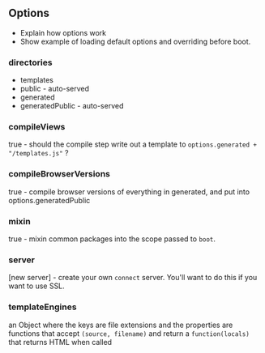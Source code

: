 ## Options

  * Explain how options work
  * Show example of loading default options and overriding before boot.

### directories
  
  * templates
  * public - auto-served
  * generated
  * generatedPublic - auto-served
  
### compileViews

true - should the compile step write out a template to `options.generated + "/templates.js"` ?

### compileBrowserVersions

true - compile browser versions of everything in generated, and put into options.generatedPublic

### mixin

true - mixin common packages into the scope passed to `boot`.

### server

[new server] - create your own `connect` server.  You'll want to do this if you want to use SSL.

### templateEngines

an Object where the keys are file extensions and the properties are functions that accept `(source, filename)` and return a `function(locals) `that returns HTML when called